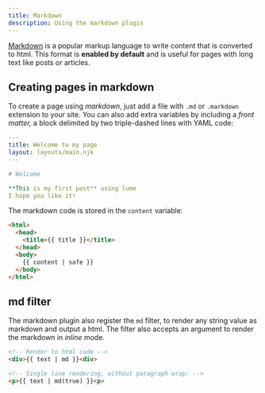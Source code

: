 ```yaml
---
title: Markdown
description: Using the markdown plugin
---
```


[Markdown](https://en.wikipedia.org/wiki/Markdown) is a popular markup language
to write content that is converted to html. This format is **enabled by
default** and is useful for pages with long text like posts or articles.

## Creating pages in markdown

To create a page using _markdown_, just add a file with `.md` or `.markdown`
extension to your site. You can also add extra variables by including a _front
matter,_ a block delimited by two triple-dashed lines with YAML code:

```yaml
---
title: Welcome to my page
layout: layouts/main.njk
---

# Welcome

**This is my first post** using lume
I hope you like it!
```

The markdown code is stored in the `content` variable:

```html
<html>
  <head>
    <title>{{ title }}</title>
  </head>
  <body>
    {{ content | safe }}
  </body>
</html>
```

## md filter

The markdown plugin also register the `md` filter, to render any string value as
markdown and output a html. The filter also accepts an argument to render the
markdown in _inline_ mode.

```html
<!-- Render to html code -->
<div>{{ text | md }}<div>

<!-- Single line rendering, without paragraph wrap: -->
<p>{{ text | md(true) }}<p>
```
